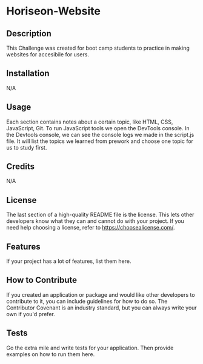 # Horiseon-Website

## Description
This Challenge was created for boot camp students to practice in making websites for accesibile for users. 

## Installation
N/A

## Usage
Each section contains notes about a certain topic, like HTML, CSS, JavaScript, Git. To run JavaScript tools we open the DevTools console. In the Devtools console, we can see the console logs we made in the script.js file. It will list the topics we learned from prework and choose one topic for us to study first.

## Credits
N/A

## License
The last section of a high-quality README file is the license. This lets other developers know what they can and cannot do with your project. If you need help choosing a license, refer to https://choosealicense.com/.

## Features
If your project has a lot of features, list them here.

## How to Contribute
If you created an application or package and would like other developers to contribute to it, you can include guidelines for how to do so. The Contributor Covenant is an industry standard, but you can always write your own if you'd prefer.

## Tests
Go the extra mile and write tests for your application. Then provide examples on how to run them here.

